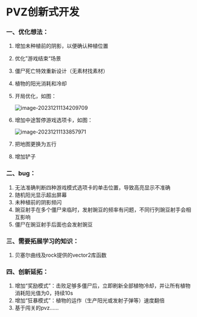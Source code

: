 # PVZ创新式开发

### 一、优化想法：

1. 增加未种植前的阴影，以便确认种植位置

2. 优化”游戏结束“场景

3. 僵尸死亡特效重新设计（无素材找素材）

4. 植物的阳光消耗和冷却

5. 开局优化，如图：

   ![image-20231211134209709](C:\Users\dell\AppData\Roaming\Typora\typora-user-images\image-20231211134209709.png)

6. 增加中途暂停游戏选项卡，如图：

   ![image-20231211133857971](C:\Users\dell\AppData\Roaming\Typora\typora-user-images\image-20231211133857971.png)

7. 把地图更换为五行

8. 增加铲子

### 二、bug：

1. 无法准确判断四种游戏模式选项卡的单击位置，导致高亮显示不准确
2. 随机阳光显示超出屏幕
3. 未种植前的阴影频闪
4. 豌豆射手在多个僵尸来临时，发射豌豆的频率有问题，不同行列豌豆射手会相互影响
5. 僵尸在豌豆射手后面也会发射豌豆

### 三、需要拓展学习的知识：

1. 贝塞尔曲线及rock提供的vector2库函数


### 四、创新延拓：

1. 增加“奖励模式”：击败足够多僵尸后，立即刷新全部植物冷却，并让所有植物消耗阳光值为0，持续10s
2. 增加“狂暴模式”：植物的运作（生产阳光或发射子弹等）速度翻倍
3. 基于闯关的pvz……
